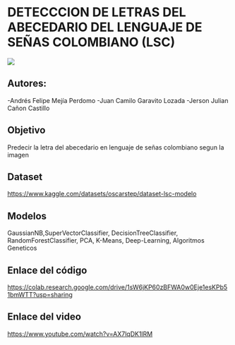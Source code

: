 # DETECCCION DE LETRAS DEL ABECEDARIO DEL LENGUAJE DE SEÑAS COLOMBIANO (LSC)
<img src="multimedia/Banner.jpg">

## Autores:

 -Andrés Felipe Mejía Perdomo 
 -Juan Camilo Garavito Lozada 
 -Jerson Julian Cañon Castillo

## Objetivo
Predecir la letra del abecedario en lenguaje de señas colombiano segun la imagen

## Dataset 
https://www.kaggle.com/datasets/oscarstep/dataset-lsc-modelo


## Modelos
GaussianNB,SuperVectorClassifier, DecisionTreeClassifier, RandomForestClassifier, PCA, K-Means, Deep-Learning, Algoritmos Geneticos

## Enlace del código
https://colab.research.google.com/drive/1sW6jKP60zBFWA0w0Eje1esKPb51bmWTT?usp=sharing

## Enlace del video
https://www.youtube.com/watch?v=AX7lqDK1lRM

